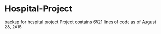 # Hospital-Project
backup for hospital project
Project contains 6521 lines of code as of August 23, 2015
